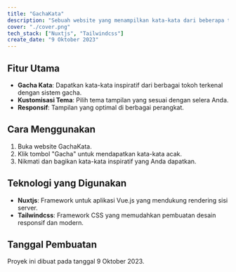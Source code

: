 ```yaml
---
title: "GachaKata"
description: "Sebuah website yang menampilkan kata-kata dari beberapa tokoh didunia dengan sistem gacha."
cover: "./cover.png"
tech_stack: ["Nuxtjs", "Tailwindcss"]
create_date: "9 Oktober 2023"
---
```


## Fitur Utama

- **Gacha Kata**: Dapatkan kata-kata inspiratif dari berbagai tokoh terkenal dengan sistem gacha.
- **Kustomisasi Tema**: Pilih tema tampilan yang sesuai dengan selera Anda.
- **Responsif**: Tampilan yang optimal di berbagai perangkat.

## Cara Menggunakan

1. Buka website GachaKata.
2. Klik tombol "Gacha" untuk mendapatkan kata-kata acak.
3. Nikmati dan bagikan kata-kata inspiratif yang Anda dapatkan.

## Teknologi yang Digunakan

- **Nuxtjs**: Framework untuk aplikasi Vue.js yang mendukung rendering sisi server.
- **Tailwindcss**: Framework CSS yang memudahkan pembuatan desain responsif dan modern.

## Tanggal Pembuatan

Proyek ini dibuat pada tanggal 9 Oktober 2023.